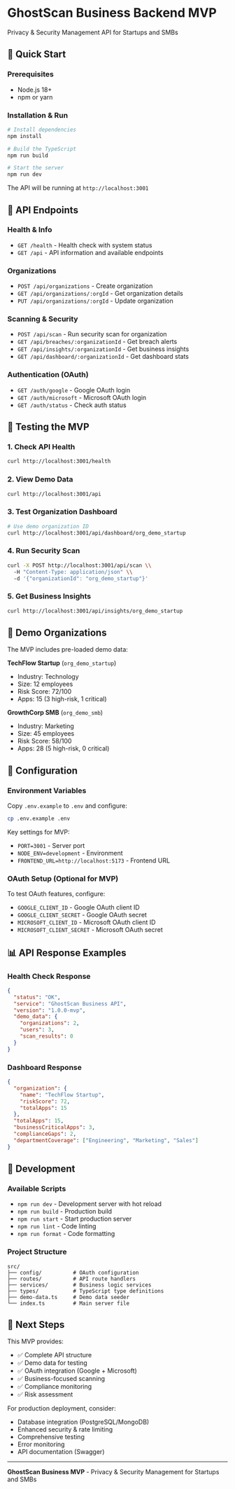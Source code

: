 # GhostScan Business Backend MVP

Privacy & Security Management API for Startups and SMBs

## 🚀 Quick Start

### Prerequisites
- Node.js 18+ 
- npm or yarn

### Installation & Run

```bash
# Install dependencies  
npm install

# Build the TypeScript
npm run build

# Start the server
npm run dev
```

The API will be running at `http://localhost:3001`

## 📡 API Endpoints

### Health & Info
- `GET /health` - Health check with system status
- `GET /api` - API information and available endpoints

### Organizations
- `POST /api/organizations` - Create organization
- `GET /api/organizations/:orgId` - Get organization details
- `PUT /api/organizations/:orgId` - Update organization

### Scanning & Security
- `POST /api/scan` - Run security scan for organization
- `GET /api/breaches/:organizationId` - Get breach alerts
- `GET /api/insights/:organizationId` - Get business insights
- `GET /api/dashboard/:organizationId` - Get dashboard stats

### Authentication (OAuth)
- `GET /auth/google` - Google OAuth login
- `GET /auth/microsoft` - Microsoft OAuth login  
- `GET /auth/status` - Check auth status

## 🧪 Testing the MVP

### 1. Check API Health
```bash
curl http://localhost:3001/health
```

### 2. View Demo Data
```bash
curl http://localhost:3001/api
```

### 3. Test Organization Dashboard
```bash
# Use demo organization ID
curl http://localhost:3001/api/dashboard/org_demo_startup
```

### 4. Run Security Scan
```bash
curl -X POST http://localhost:3001/api/scan \\
  -H "Content-Type: application/json" \\
  -d '{"organizationId": "org_demo_startup"}'
```

### 5. Get Business Insights
```bash
curl http://localhost:3001/api/insights/org_demo_startup
```

## 🏢 Demo Organizations

The MVP includes pre-loaded demo data:

**TechFlow Startup** (`org_demo_startup`)
- Industry: Technology
- Size: 12 employees  
- Risk Score: 72/100
- Apps: 15 (3 high-risk, 1 critical)

**GrowthCorp SMB** (`org_demo_smb`)
- Industry: Marketing
- Size: 45 employees
- Risk Score: 58/100  
- Apps: 28 (5 high-risk, 0 critical)

## 🔧 Configuration

### Environment Variables
Copy `.env.example` to `.env` and configure:

```bash
cp .env.example .env
```

Key settings for MVP:
- `PORT=3001` - Server port
- `NODE_ENV=development` - Environment
- `FRONTEND_URL=http://localhost:5173` - Frontend URL

### OAuth Setup (Optional for MVP)
To test OAuth features, configure:
- `GOOGLE_CLIENT_ID` - Google OAuth client ID
- `GOOGLE_CLIENT_SECRET` - Google OAuth secret
- `MICROSOFT_CLIENT_ID` - Microsoft OAuth client ID  
- `MICROSOFT_CLIENT_SECRET` - Microsoft OAuth secret

## 📊 API Response Examples

### Health Check Response
```json
{
  "status": "OK",
  "service": "GhostScan Business API", 
  "version": "1.0.0-mvp",
  "demo_data": {
    "organizations": 2,
    "users": 3,
    "scan_results": 0
  }
}
```

### Dashboard Response
```json
{
  "organization": {
    "name": "TechFlow Startup",
    "riskScore": 72,
    "totalApps": 15
  },
  "totalApps": 15,
  "businessCriticalApps": 3,
  "complianceGaps": 2,
  "departmentCoverage": ["Engineering", "Marketing", "Sales"]
}
```

## 🐛 Development

### Available Scripts
- `npm run dev` - Development server with hot reload
- `npm run build` - Production build
- `npm run start` - Start production server
- `npm run lint` - Code linting
- `npm run format` - Code formatting

### Project Structure
```
src/
├── config/          # OAuth configuration
├── routes/          # API route handlers  
├── services/        # Business logic services
├── types/           # TypeScript type definitions
├── demo-data.ts     # Demo data seeder
└── index.ts         # Main server file
```

## 🚀 Next Steps

This MVP provides:
- ✅ Complete API structure
- ✅ Demo data for testing
- ✅ OAuth integration (Google + Microsoft)
- ✅ Business-focused scanning
- ✅ Compliance monitoring
- ✅ Risk assessment

For production deployment, consider:
- Database integration (PostgreSQL/MongoDB)
- Enhanced security & rate limiting  
- Comprehensive testing
- Error monitoring
- API documentation (Swagger)

---

**GhostScan Business MVP** - Privacy & Security Management for Startups and SMBs